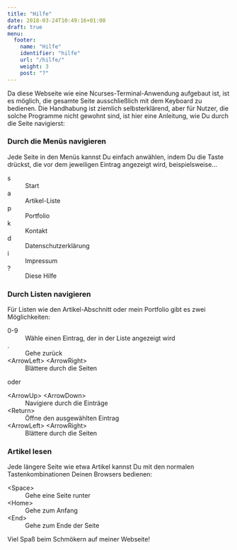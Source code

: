 ```yaml
---
title: "Hilfe"
date: 2018-03-24T10:49:16+01:00
draft: true
menu:
  footer:
    name: "Hilfe"
    identifier: "hilfe"
    url: "/hilfe/"
    weight: 3
    post: "?"
---
```


Da diese Webseite wie eine Ncurses-Terminal-Anwendung aufgebaut ist, ist es möglich, die gesamte Seite ausschließlich mit dem Keyboard zu bedienen.
Die Handhabung ist ziemlich selbsterklärend, aber für Nutzer, die solche Programme nicht gewohnt sind, ist hier eine Anleitung, wie Du durch die Seite navigierst:

### Durch die Menüs navigieren

Jede Seite in den Menüs kannst Du einfach anwählen, indem Du die Taste drückst, die vor dem jeweiligen Eintrag angezeigt wird, beispielsweise...

<dl>
<dt>s</dt><dd>Start<dd>
<dt>a</dt><dd>Artikel-Liste<dd>
<dt>p</dt><dd>Portfolio<dd>
<dt>k</dt><dd>Kontakt<dd>
<dt>d</dt><dd>Datenschutzerklärung<dd>
<dt>i</dt><dd>Impressum<dd>
<dt>?</dt><dd>Diese Hilfe<dd>
</dl>

### Durch Listen navigieren

Für Listen wie den Artikel-Abschnitt oder mein Portfolio gibt es zwei Möglichkeiten:

<dl>
<dt>0-9</dt><dd>Wähle einen Eintrag, der in der Liste angezeigt wird</dd>
<dt>.</dt><dd>Gehe zurück</dd>
<dt>&lt;ArrowLeft&gt; &lt;ArrowRight&gt;</dt><dd>Blättere durch die Seiten</dd>
</dl>

oder

<dl>
<dt>&lt;ArrowUp&gt; &lt;ArrowDown&gt;</dt><dd>Navigiere durch die Einträge</dd>
<dt>&lt;Return&gt;</dt><dd>Öffne den ausgewählten Eintrag</dd>
<dt>&lt;ArrowLeft&gt; &lt;ArrowRight&gt;</dt><dd>Blättere durch die Seiten</dd>
</dl>

### Artikel lesen

Jede längere Seite wie etwa Artikel kannst Du mit den normalen Tastenkombinationen Deinen Browsers bedienen:

<dl>
<dt>&lt;Space&gt;</dt><dd>Gehe eine Seite runter</dd>
<dt>&lt;Home&gt;</dt><dd>Gehe zum Anfang</dd>
<dt>&lt;End&gt;</dt><dd>Gehe zum Ende der Seite</dd>
</dl>

Viel Spaß beim Schmökern auf meiner Webseite!
